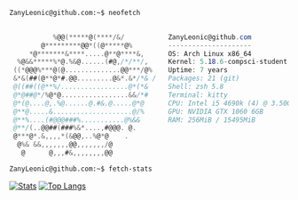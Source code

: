 ```zsh
ZanyLeonic@github.com:~$ neofetch
```

```csharp
                                       
           %@@(*****@(****/&/           ZanyLeonic@github.com
        @*********@@*((@*****@%         ---------------------
     *@*******&****.....@**@****&,      OS: Arch Linux x86_64
  %@&&*****%*@.%&@......(#@,/*/**/,     Kernel: 5.18.6-compsci-student
 ((*@@@%***@(@..............@@***/@%    Uptime: 7 years
 &*&(##(@**@*#.@@.........@&*.&*/*& /   Packages: 21 (git)
 @((##((@**%/.................@*(*&     Shell: zsh 5.8
 @*@##@*/%@*@.................&&/*#     Terminal: kitty
 @*(@....@,.%@......@.#&.@.....@*@      CPU: Intel i5 4690k (4) @ 3.50GHz
 @**@.....&....................@/%      GPU: NVIDIA GTX 1060 6GB
 @**%....(#@@@###%...........@%&&       RAM: 256MiB / 15495MiB
 @**/(..@@##(###%&*....,#@@@. @.      
 @***@*.&,,,,*(&@@,..%@*@    .        
  @%& &&,,,,,,,@@,,,,,,,/@            
   @      @,,,#&,,,,,,,,@@            

```

```zsh
ZanyLeonic@github.com:~$ fetch-stats
```
[![Stats](https://github-readme-stats.vercel.app/api?username=ZanyLeonic&show_icons=true&theme=radical&count_private=true)]()
[![Top Langs](https://github-readme-stats.vercel.app/api/top-langs/?username=ZanyLeonic&layout=compact&show_icons=true&theme=radical&count_private=true)]()
